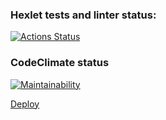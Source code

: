 ### Hexlet tests and linter status:
[![Actions Status](https://github.com/IvanSH-Jr/frontend-project-11/actions/workflows/hexlet-check.yml/badge.svg)](https://github.com/IvanSH-Jr/frontend-project-11/actions)
### CodeClimate status
[![Maintainability](https://api.codeclimate.com/v1/badges/ca27890f903c61d19ee7/maintainability)](https://codeclimate.com/github/IvanSH-Jr/frontend-project-11/maintainability)

[Deploy](https://myrssgeneratorapp.onrender.com/)